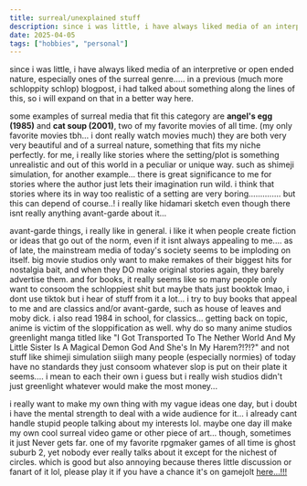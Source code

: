 ```yaml
---
title: surreal/unexplained stuff
description: since i was little, i have always liked media of an interpretive or open ended nature, especially ones of the surreal genre.
date: 2025-04-05
tags: ["hobbies", "personal"]
---
```


since i was little, i have always liked media of an interpretive or open ended nature, 
especially ones of the surreal genre..... in a previous (much more schloppity schlop) blogpost, 
i had talked about something along the lines of this, so i will expand on that in a better way here. <br>

some examples of surreal media that fit this category are <b>angel's egg (1985)</b> and <b>cat soup (2001)</b>, two 
of my favorite movies of all time. (my only favorite movies tbh... i dont really watch movies much) they are both 
very very beautiful and of a surreal nature, something that fits my niche perfectly. for me, i really like stories where 
the setting/plot is something unrealistic and out of this world in a peculiar or unique way. such as shimeji simulation, for another example... there is 
great significance to me for stories where the author just lets their imagination run wild. i think that stories where its in way too realistic of a setting 
are very boring.............. but this can depend of course..! i really like hidamari sketch even though there isnt really anything avant-garde about it...<br>

avant-garde things, i really like in general. i like it when people create fiction or ideas that go out of the norm, even if it isnt always 
appealing to me.... as of late, the mainstream media of today's society seems to be imploding on itself. big movie studios only want to make remakes of 
their biggest hits for nostalgia bait, and when they DO make original stories again, they barely advertise them. and for books, it really seems like so many people 
only want to consoom the schloppiest shit but maybe thats just booktok lmao, i dont use tiktok but i hear of stuff from it a lot... i try to buy books that appeal to me and are 
classics and/or avant-garde, such as house of leaves and moby dick. i also read 1984 in school, for classics... getting back on topic, anime is victim of the sloppification as well. 
why do so many anime studios greenlight manga titled like "I Got Transported To The Nether World And My Little Sister Is A Magical Demon God And She's In My Harem?!?!?" and not 
stuff like shimeji simulation siiigh many people (especially normies) of today have no standards they just consoom whatever slop is put on their plate it seems.... i mean 
to each their own i guess but i really wish studios didn't just greenlight whatever would make the most money... <br>

i really want to make my own thing with my vague ideas one day, but i doubt i have the mental strength to deal with a wide audience for it... i already cant handle stupid 
people talking about my interests lol. maybe one day ill make my own cool surreal video game or other piece of art... though, sometimes it just Never gets far. one of my 
favorite rpgmaker games of all time is ghost suburb 2, yet nobody ever really talks about it except for the nichest of circles. which is good but also annoying because theres little 
discussion or fanart of it lol, please play it if you have a chance it's on gamejolt <a href="https://gamejolt.com/games/ghost-suburb-ii-from-sleep-into-the-eyes-of-madness/20897">here...!!!</a>
<br>